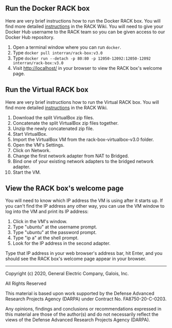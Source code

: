 ## Run the Docker RACK box

Here are very brief instructions how to run the Docker RACK box.  You will find more detailed [instructions](https://github.com/ge-high-assurance/RACK/wiki/Install-a-Docker-RACK-Box) in the RACK Wiki.  You will need to give your Docker Hub username to the RACK team so you can be given access to our Docker Hub repository.

1. Open a terminal window where you can run `docker`.
2. Type `docker pull interran/rack-box:v3.0`
3. Type `docker run --detach -p 80:80 -p 12050-12092:12050-12092 interran/rack-box:v3.0`
4. Visit <http://localhost/> in your browser to view the RACK box's welcome page.

## Run the Virtual RACK box

Here are very brief instructions how to run the Virtual RACK box.  You will find more detailed [instructions](https://github.com/ge-high-assurance/RACK/wiki/Install-a-Virtual-RACK-Box) in the RACK Wiki.

1. Download the split VirtualBox zip files.
2. Concatenate the split VirtualBox zip files together.
3. Unzip the newly concatenated zip file.
4. Start VirtualBox.
5. Import the VirtualBox VM from the rack-box-virtualbox-v3.0 folder.
6. Open the VM's Settings.
7. Click on Network.
8. Change the first network adapter from NAT to Bridged.
9. Bind one of your existing network adapters to the bridged network adapter.
10. Start the VM.

## View the RACK box's welcome page

You will need to know which IP address the VM is using after it starts up.  If you can't find the IP address any other way, you can use the VM window to log into the VM and print its IP address:

1. Click in the VM's window.
2. Type "ubuntu" at the username prompt.
3. Type "ubuntu" at the password prompt.
4. Type "ip a" at the shell prompt.
5. Look for the IP address in the second adapter.

Type that IP address in your web browser's address bar, hit Enter, and you should see the RACK box's welcome page appear in your browser.

---
Copyright (c) 2020, General Electric Company, Galois, Inc.

All Rights Reserved

This material is based upon work supported by the Defense Advanced Research Projects Agency (DARPA) under Contract No. FA8750-20-C-0203.

Any opinions, findings and conclusions or recommendations expressed in this material are those of the author(s) and do not necessarily reflect the views of the Defense Advanced Research Projects Agency (DARPA).
